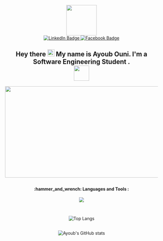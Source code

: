 
<div id="header" align="center">
  <img autoplay src="https://media.giphy.com/media/M9gbBd9nbDrOTu1Mqx/giphy.gif" width="100"/>
</div>
<div  align="center" >
  <a href="https://www.linkedin.com/in/ayoub-ouni-8a785a239/" target="_blank">
    <img src="https://img.shields.io/badge/LinkedIn-grey?style=for-the-badge&logo=linkedin&logoColor=white" alt="LinkedIn Badge"/>
  </a>
  <a href="https://www.facebook.com/20010610a" target="_blank">
    <img src="https://img.shields.io/badge/Facebbok-blue?style=for-the-badge&logo=facebook&logoColor=white" alt="Facebook Badge"/>
  </a>
  
  <br/>
  <img  src="https://komarev.com/ghpvc/?username=AyoubOuni&style=flat-square&color=blue" alt=""/>
 <br/>

  <h2>
  Hey there
  <img src="https://media.giphy.com/media/hvRJCLFzcasrR4ia7z/giphy.gif" width="23px"/>
  My name is Ayoub Ouni.
  I'm a Software Engineering Student .
  </br>

<img src="https://www.countryflagicons.com/SHINY/48/TN.png" width='50' height='50' />
</h2>

<div align="center">
  <img src="https://media.giphy.com/media/dWesBcTLavkZuG35MI/giphy.gif" width="600" height="300"/>
</div>
<h2></h2>
<div>

  
<h4> :hammer_and_wrench: Languages and Tools :</h4>
<div>


<p align="center">
  <a href="https://skillicons.dev">
    <img src="https://skillicons.dev/icons?i=git,linux,wordpress,html,css,sass,bootstrap,js,react,redux,php,postman,nodejs,express,mongodb,mysql,figma,github,java,py,c,cpp" />
  </a>
</p>
</br>

<div align="center">


![Top Langs](https://github-readme-stats.vercel.app/api/top-langs/?username=AyoubOuni)
</br>
</br>

![Ayoub's GitHub stats](https://github-readme-stats.vercel.app/api?username=AyoubOuni&theme=great-gatsby&show_icons=true)</div>
</div>
</div>
<!--
**AyoubOuni/AyoubOuni** is a ✨ _special_ ✨ repository because its `README.md` (this file) appears on your GitHub profile.

Here are some ideas to get you started:

- 🔭 I’m currently working on ...
- 🌱 I’m currently learning ...
- 👯 I’m looking to collaborate on ...
- 🤔 I’m looking for help with ...
- 💬 Ask me about ...
- 📫 How to reach me: ...
- 😄 Pronouns: ...
- ⚡ Fun fact: ...
-->

